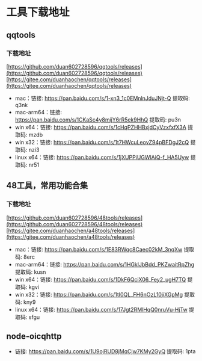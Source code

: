 # 工具下载地址

## qqtools

### 下载地址
[https://github.com/duan602728596/qqtools/releases](https://github.com/duan602728596/qqtools/releases)   
[https://gitee.com/duanhaochen/qqtools/releases](https://gitee.com/duanhaochen/qqtools/releases)
* mac：链接: https://pan.baidu.com/s/1-xn3_1c0EMnlnJduJNjt-Q 提取码: q3nk
* mac-arm64：链接: https://pan.baidu.com/s/1CKaSc4y8mijY6rR5ek9HhQ 提取码: pu3n
* win x64：链接: https://pan.baidu.com/s/1cHqPZHHBxjdCyVzxfxfX3A 提取码: mzdb
* win x32：链接: https://pan.baidu.com/s/1t7HWcuLeovZ94pBFDgJ2cQ 提取码: nzi3
* linux x64：链接: https://pan.baidu.com/s/1jXUPPiUGWlAiQ-f_HA5Uyw 提取码: nr51

## 48工具，常用功能合集

### 下载地址
[https://github.com/duan602728596/48tools/releases](https://github.com/duan602728596/48tools/releases)   
[https://gitee.com/duanhaochen/a48tools/releases](https://gitee.com/duanhaochen/a48tools/releases)
* mac：链接: https://pan.baidu.com/s/1E83RWqc8Caec02kM_3nqXw 提取码: 8erc
* mac-arm64：链接: https://pan.baidu.com/s/1HGklJbBdd_PKZwaitRpZhg 提取码: kusn
* win x64：链接: https://pan.baidu.com/s/1DkF6QciX06_Fey2_ugH7TQ 提取码: kgvi
* win x32：链接: https://pan.baidu.com/s/1tI0QL_FH6nOzL10jiXGpMg 提取码: kny9
* linux x64：链接: https://pan.baidu.com/s/17Jgt2RMlHqQ0nruVu-HjTw 提取码: sfgu

## node-oicqhttp

* 链接: https://pan.baidu.com/s/1U9ojRUD8jMqCjw7KMy2GyQ 提取码: 1pta
